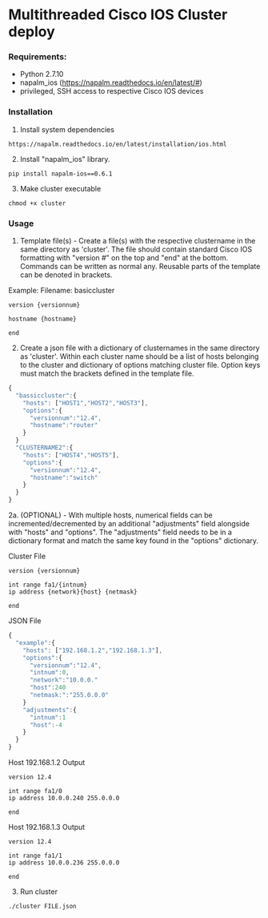 # Multithreaded Cisco IOS Cluster deploy

### Requirements:
- Python 2.7.10
- napalm_ios (https://napalm.readthedocs.io/en/latest/#)
- privileged, SSH access to respective Cisco IOS devices

### Installation
1. Install system dependencies
```
https://napalm.readthedocs.io/en/latest/installation/ios.html
```

2. Install "napalm_ios" library.
```
pip install napalm-ios==0.6.1
```

3. Make cluster executable
```
chmod +x cluster
```

### Usage
1. Template file(s) - Create a file(s) with the respective clustername in the same directory as 'cluster'.  The file should contain standard Cisco IOS formatting with "version #" on the top and "end" at the bottom.  Commands can be written as normal any.  Reusable parts of the template can be denoted in brackets.

Example:
Filename: basiccluster
```
version {versionnum}

hostname {hostname}

end
```

2. Create a json file with a dictionary of clusternames in the same directory as 'cluster'.  Within each cluster name should be a list of hosts belonging to the cluster and dictionary of options matching cluster file.  Option keys must match the brackets defined in the template file.

```javascript
{
  "bassiccluster":{
    "hosts": ["HOST1","HOST2","HOST3"],
    "options":{
      "versionnum":"12.4",
      "hostname":"router"
    }
  }
  "CLUSTERNAME2":{
    "hosts": ["HOST4","HOST5"],
    "options":{
      "versionnum":"12.4",
      "hostname":"switch"
    }
  }
}
```

2a. (OPTIONAL) - With multiple hosts, numerical fields can be incremented/decremented by an additional "adjustments" field alongside with "hosts" and "options".  The "adjustments" field needs to be in a dictionary format and match the same key found in the "options" dictionary.

Cluster File
```
version {versionnum}

int range fa1/{intnum}
ip address {network}{host} {netmask}

end
```

JSON File
```javascript
{
  "example":{
    "hosts": ["192.168.1.2","192.168.1.3"],
    "options":{
      "versionnum":"12.4",
      "intnum":0,
      "network":"10.0.0."
      "host":240
      "netmask:":"255.0.0.0"
    }
    "adjustments":{
      "intnum":1
      "host":-4
    }
  }
}
```

Host 192.168.1.2 Output
```
version 12.4

int range fa1/0
ip address 10.0.0.240 255.0.0.0

end
```

Host 192.168.1.3 Output
```
version 12.4

int range fa1/1
ip address 10.0.0.236 255.0.0.0

end
```

3. Run cluster
```
./cluster FILE.json
```
